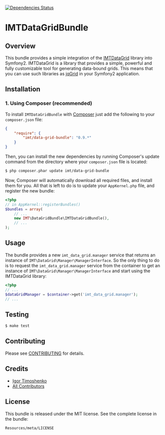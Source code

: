 [![Dependencies Status](https://depending.in/IgorTimoshenko/IMTDataGridBundle.png)](http://depending.in/IgorTimoshenko/IMTDataGridBundle)

# IMTDataGridBundle #

## Overview ##

This bundle provides a simple integration of the [IMTDataGrid][1] library into
Symfony2. IMTDataGrid is a library that provides a simple, powerful and fully
customizable tool for generating data-bound grids. This means that you can use
such libraries as [jqGrid][2] in your Symfony2 application.

## Installation ##

### 1. Using Composer (recommended) ###

To install `IMTDataGridBundle` with [Composer][3] just add the following to
your `composer.json` file:

```json
{
    "require": {
        "imt/data-grid-bundle": "0.9.*"
    }
}
```

Then, you can install the new dependencies by running Composer's update command
from the directory where your `composer.json` file is located:

```sh
$ php composer.phar update imt/data-grid-bundle
```

Now, Composer will automatically download all required files, and install them
for you. All that is left to do is to update your `AppKernel.php` file, and
register the new bundle:

```php
<?php
// in AppKernel::registerBundles()
$bundles = array(
    // ...
    new IMT\DataGridBundle\IMTDataGridBundle(),
    // ...
);
```

## Usage ##

The bundle provides a new `imt_data_grid.manager` service that returns an
instance of `IMT\DataGrid\Manager\ManagerInterface`. So the only thing to do is
to request the `imt_data_grid.manager` service from the container to get an
instance of `IMT\DataGrid\Manager\ManagerInterface` and start using the
IMTDataGrid library:

```php
<?php
// ...
$dataGridManager = $container->get('imt_data_grid.manager');
// ...
```

## Testing ##

```sh
$ make test
```

## Contributing ##

Please see [CONTRIBUTING][4] for details.

## Credits

- [Igor Timoshenko][5]
- [All Contributors][6]

## License ##

This bundle is released under the MIT license. See the complete license in the
bundle:

    Resources/meta/LICENSE

[1]: http://github.com/IgorTimoshenko/IMTDataGrid
[2]: http://github.com/tonytomov/jqGrid
[3]: http://getcomposer.org
[4]: https://github.com/IgorTimoshenko/IMTDataGridBundle/blob/master/CONTRIBUTING.md
[5]: https://github.com/IgorTimoshenko
[6]: https://github.com/IgorTimoshenko/IMTDataGridBundle/graphs/contributor
